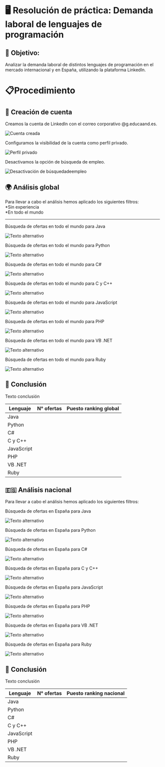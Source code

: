 # 🖥️ Resolución de práctica: Demanda laboral de lenguajes de programación  

## 🎯 Objetivo:  
  
Analizar la demanda laboral de distintos lenguajes de programación en el mercado internacional y en España, utilizando la plataforma LinkedIn.

# 📋​Procedimiento
## 👤 Creación de cuenta  
  Creamos la cuenta de LinkedIn con el correo corporativo @g.educaand.es.
  
  ![Cuenta creada](../img/Capture_0.png)

  Configuramos la visibilidad de la cuenta como perfil privado.
  
  ![Perfil privado](../img/Capture_1.png)

  Desactivamos la opción de búsqueda de empleo.
  
  ![Desactivación de búsquedadeempleo](../img/Capture_2.png)
  
## 🌍 Análisis global
  
  Para llevar a cabo el análisis hemos aplicado los siguientes filtros:  
*Sin experiencia  
*En todo el mundo  
  
  ---
  Búsqueda de ofertas en todo el mundo para Java

  ![Texto alternativo](../img/java_world.png)
  
  Búsqueda de ofertas en todo el mundo para Python

  ![Texto alternativo](../img/python_world.png)
  
  Búsqueda de ofertas en todo el mundo para C#

  ![Texto alternativo](../img/Csharp_world.png)
  
  Búsqueda de ofertas en todo el mundo para C y C++

  ![Texto alternativo](../img/C_world.png)
  
  Búsqueda de ofertas en todo el mundo para JavaScript

  ![Texto alternativo](../img/javascript_world.png)
  
  Búsqueda de ofertas en todo el mundo para PHP

  ![Texto alternativo](../img/php_world.png)
  
  Búsqueda de ofertas en todo el mundo para VB .NET

  ![Texto alternativo](../img/vb_world.png)
  
  Búsqueda de ofertas en todo el mundo para Ruby

  ![Texto alternativo](../img/ruby_world.png)
  
## 🧠 Conclusión 

  Texto conclusión 

|Lenguaje|N° ofertas|Puesto ranking global|
|--------|----------|---------------------|
|Java| | |
|Python| | |
|C#| | |
|C y C++| | |
|JavaScript| | |
|PHP| | |
|VB .NET| | |
|Ruby| | |


## 🇪🇸 Análisis nacional

  
  Para llevar a cabo el análisis hemos aplicado los siguientes filtros:

  Búsqueda de ofertas en España para Java

  ![Texto alternativo](../img/java_espana.png)
  
  Búsqueda de ofertas en España para Python

  ![Texto alternativo](../img/python_espana.png)
  
  Búsqueda de ofertas en España para C#

  ![Texto alternativo](../img/Csharp_espana.png)
  
  Búsqueda de ofertas en España para C y C++

  ![Texto alternativo](../img/C_espana.png)
  
  Búsqueda de ofertas en España para JavaScript

  ![Texto alternativo](../img/javascript_espana.png)
  
  Búsqueda de ofertas en España para PHP

  ![Texto alternativo](../img/php_espana.png)
  
  Búsqueda de ofertas en España para VB .NET

  ![Texto alternativo](../img/vb_espana.png)
  
  Búsqueda de ofertas en España para Ruby

  ![Texto alternativo](../img/ruby_espana.png)
  
## 🧠 Conclusión

  Texto conclusión 

|Lenguaje|N° ofertas|Puesto ranking nacional|
|--------|----------|---------------------|
|Java| | |
|Python| | |
|C#| | |
|C y C++| | |
|JavaScript| | |
|PHP| | |
|VB .NET| | |
|Ruby| | |
